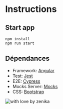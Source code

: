# Instructions

## Start app

```
npm install
npm run start
```

## Dépendances

- Framework: [Angular](https://angular.io/)
- Test: [Jest](https://jestjs.io/fr/)
- E2E: [Cypress](https://www.cypress.io/)
- Mocks Server: [Mocks](https://www.mocks-server.org/)
- CSS: [Bootstrap](https://getbootstrap.com/)

![with love by zenika](https://img.shields.io/badge/With%20%E2%9D%A4%EF%B8%8F%20by-Zenika-b51432.svg?link=https://oss.zenika.com)
